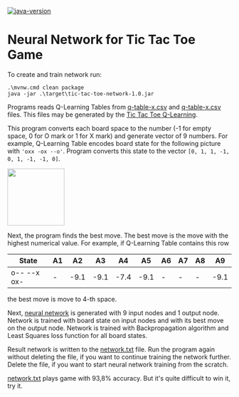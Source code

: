 [![java-version](https://img.shields.io/badge/java-25-brightgreen?style=flat-square)](https://openjdk.org/)

# Neural Network for Tic Tac Toe Game

To create and train network run:
```shell
.\mvnw.cmd clean package
java -jar .\target\tic-tac-toe-network-1.0.jar
```

Programs reads Q-Learning Tables from [q-table-x.csv](q-table-x.csv) and [q-table-x.csv](q-table-o.csv) files.
This files may be generated by the [Tic Tac Toe Q-Learning](https://github.com/NeuroMachinesLab/tic-tac-toe-q-learning).

This program converts each board space to the number (-1 for empty space, 0 for O mark or 1 for X mark) and
generate vector of 9 numbers. For example, Q-Learning Table encodes board state for the following picture with
`'oxx -ox --o'`. Program converts this state to the vector `[0, 1, 1, -1, 0, 1, -1, -1, 0]`.

<img src="https://github.com/user-attachments/assets/78345cbb-b406-4404-a358-195a3c49afcf" width="128px"/>

Next, the program finds the best move. The best move is the move with the highest numerical value.
For example, if Q-Learning Table contains this row

| State       | A1  | A2   | A3    | A4   | A5   | A6 | A7   | A8 | A9    |
|-------------|-----|------|-------|------|------|----|------|----|-------|
| o-- --x ox- | -   | -9.1 | -9.1  | -7.4 | -9.1 | -  | -    | -  | -9.1  |

the best move is move to 4-th space.

Next, [neural network](https://github.com/NeuroMachinesLab/perceptron) is generated with 9 input nodes and 1 output node.
Network is trained with board state on input nodes and with its best move on the output node.
Network is trained with Backpropagation algorithm and Least Squares loss function for all board states.

Result network is written to the [network.txt](network.txt) file.
Run the program again without deleting the file, if you want to continue training the network further.
Delete the file, if you want to start neural network training from the scratch.

[network.txt](network.txt) plays game with 93,8% accuracy. But it's quite difficult to win it, try it.
